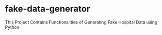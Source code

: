 # fake-data-generator
This Project Contains Functionalities of Generating Fake Hospital Data using Python
